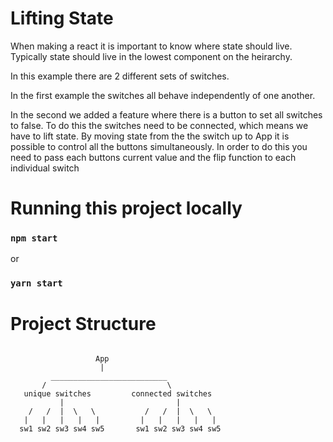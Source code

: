 # Lifting State

When making a react it is important to know where state should live. Typically state should live in the lowest component on the heirarchy. 


In this example there are 2 different sets of switches. 

In the first example the switches all behave independently of one another.

In the second we added a feature where there is a button to set all switches to false. To do this the switches need to be connected, which means we have to lift state. By moving state from the the switch up to App it is possible to control all the buttons simultaneously. In order to do this you need to pass each buttons current value and the flip function to each individual switch

# Running this project locally
### `npm start`
or
### `yarn start`


# Project Structure

```

                   App
                    |
         __________________________
       /                           \
   unique switches         connected switches
           |                         |
    /   /  |  \   \           /   /  |  \   \
   |   |   |   |   |         |   |   |   |   | 
  sw1 sw2 sw3 sw4 sw5       sw1 sw2 sw3 sw4 sw5
  
  ```
